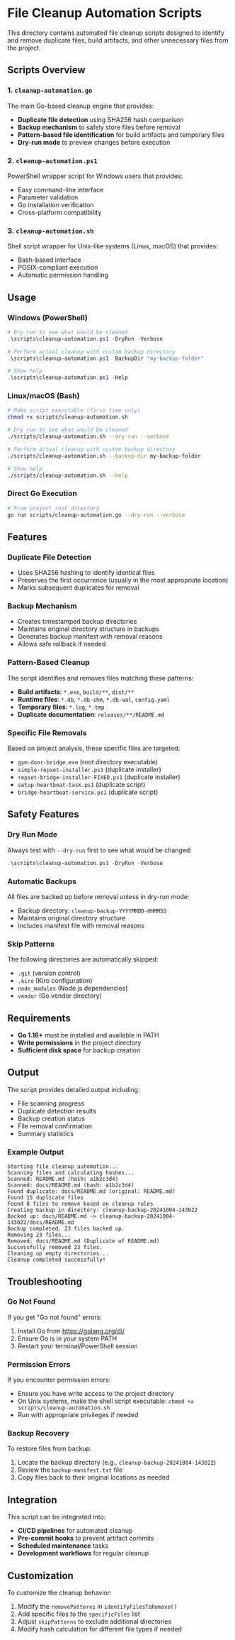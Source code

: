 # File Cleanup Automation Scripts

This directory contains automated file cleanup scripts designed to identify and remove duplicate files, build artifacts, and other unnecessary files from the project.

## Scripts Overview

### 1. `cleanup-automation.go`
The main Go-based cleanup engine that provides:
- **Duplicate file detection** using SHA256 hash comparison
- **Backup mechanism** to safely store files before removal
- **Pattern-based file identification** for build artifacts and temporary files
- **Dry-run mode** to preview changes before execution

### 2. `cleanup-automation.ps1`
PowerShell wrapper script for Windows users that provides:
- Easy command-line interface
- Parameter validation
- Go installation verification
- Cross-platform compatibility

### 3. `cleanup-automation.sh`
Shell script wrapper for Unix-like systems (Linux, macOS) that provides:
- Bash-based interface
- POSIX-compliant execution
- Automatic permission handling

## Usage

### Windows (PowerShell)
```powershell
# Dry run to see what would be cleaned
.\scripts\cleanup-automation.ps1 -DryRun -Verbose

# Perform actual cleanup with custom backup directory
.\scripts\cleanup-automation.ps1 -BackupDir "my-backup-folder"

# Show help
.\scripts\cleanup-automation.ps1 -Help
```

### Linux/macOS (Bash)
```bash
# Make script executable (first time only)
chmod +x scripts/cleanup-automation.sh

# Dry run to see what would be cleaned
./scripts/cleanup-automation.sh --dry-run --verbose

# Perform actual cleanup with custom backup directory
./scripts/cleanup-automation.sh --backup-dir my-backup-folder

# Show help
./scripts/cleanup-automation.sh --help
```

### Direct Go Execution
```bash
# From project root directory
go run scripts/cleanup-automation.go --dry-run --verbose
```

## Features

### Duplicate File Detection
- Uses SHA256 hashing to identify identical files
- Preserves the first occurrence (usually in the most appropriate location)
- Marks subsequent duplicates for removal

### Backup Mechanism
- Creates timestamped backup directories
- Maintains original directory structure in backups
- Generates backup manifest with removal reasons
- Allows safe rollback if needed

### Pattern-Based Cleanup
The script identifies and removes files matching these patterns:
- **Build artifacts**: `*.exe`, `build/**`, `dist/**`
- **Runtime files**: `*.db`, `*.db-shm`, `*.db-wal`, `config.yaml`
- **Temporary files**: `*.log`, `*.tmp`
- **Duplicate documentation**: `releases/**/README.md`

### Specific File Removals
Based on project analysis, these specific files are targeted:
- `gym-door-bridge.exe` (root directory executable)
- `simple-repset-installer.ps1` (duplicate installer)
- `repset-bridge-installer-FIXED.ps1` (duplicate installer)
- `setup-heartbeat-task.ps1` (duplicate script)
- `bridge-heartbeat-service.ps1` (duplicate script)

## Safety Features

### Dry Run Mode
Always test with `--dry-run` first to see what would be changed:
```powershell
.\scripts\cleanup-automation.ps1 -DryRun -Verbose
```

### Automatic Backups
All files are backed up before removal unless in dry-run mode:
- Backup directory: `cleanup-backup-YYYYMMDD-HHMMSS`
- Maintains original directory structure
- Includes manifest file with removal reasons

### Skip Patterns
The following directories are automatically skipped:
- `.git` (version control)
- `.kiro` (Kiro configuration)
- `node_modules` (Node.js dependencies)
- `vendor` (Go vendor directory)

## Requirements

- **Go 1.16+** must be installed and available in PATH
- **Write permissions** in the project directory
- **Sufficient disk space** for backup creation

## Output

The script provides detailed output including:
- File scanning progress
- Duplicate detection results
- Backup creation status
- File removal confirmation
- Summary statistics

### Example Output
```
Starting file cleanup automation...
Scanning files and calculating hashes...
Scanned: README.md (hash: a1b2c3d4)
Scanned: docs/README.md (hash: a1b2c3d4)
Found duplicate: docs/README.md (original: README.md)
Found 15 duplicate files
Found 8 files to remove based on cleanup rules
Creating backup in directory: cleanup-backup-20241004-143022
Backed up: docs/README.md -> cleanup-backup-20241004-143022/docs/README.md
Backup completed. 23 files backed up.
Removing 23 files...
Removed: docs/README.md (Duplicate of README.md)
Successfully removed 23 files.
Cleaning up empty directories...
Cleanup completed successfully!
```

## Troubleshooting

### Go Not Found
If you get "Go not found" errors:
1. Install Go from https://golang.org/dl/
2. Ensure Go is in your system PATH
3. Restart your terminal/PowerShell session

### Permission Errors
If you encounter permission errors:
- Ensure you have write access to the project directory
- On Unix systems, make the shell script executable: `chmod +x scripts/cleanup-automation.sh`
- Run with appropriate privileges if needed

### Backup Recovery
To restore files from backup:
1. Locate the backup directory (e.g., `cleanup-backup-20241004-143022`)
2. Review the `backup-manifest.txt` file
3. Copy files back to their original locations as needed

## Integration

This script can be integrated into:
- **CI/CD pipelines** for automated cleanup
- **Pre-commit hooks** to prevent artifact commits
- **Scheduled maintenance** tasks
- **Development workflows** for regular cleanup

## Customization

To customize the cleanup behavior:
1. Modify the `removePatterns` in `identifyFilesToRemove()`
2. Add specific files to the `specificFiles` list
3. Adjust `skipPatterns` to exclude additional directories
4. Modify hash calculation for different file types if needed